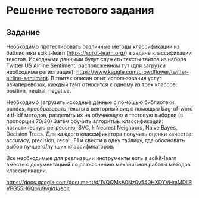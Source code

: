 # Решение тестового задания
## Задание
Необходимо протестировать различные методы классификации из библиотеки scikit-learn (https://scikit-learn.org/) в задаче классификации текстов. Исходными данными будут служить тексты твитов из набора Twitter US Airline Sentiment, расположенном тут (для загрузки необходима регистрация): https://www.kaggle.com/crowdflower/twitter-airline-sentiment. В твитах описан опыт использования услуг авиаперевозок, каждый твит относится к одному из трех классов: positive, neutral, negative.

Необходимо загрузить исходные данные с помощью библиотеки pandas, преобразовать тексты в векторный вид с помощью bag-of-word и tf-idf методов, разделить их на обучающую и тестовую выборки (в пропорции 70/30) Затем обучить алгоритмы классификации: логистическую регрессию, SVC, k Nearest Neighbors, Naive Bayes, Decision Trees. Для каждого классификатора получить оценки качества: accuracy, precision, recall, F1 и свести в одну таблицу, где обосновать выбор лучшего/лучших классификаторов.

Все необходимые для реализации инструменты есть в scikit-learn вместе с документацией по разъяснению механизмов работы методов классификации.

https://docs.google.com/document/d/1VQQMsA0Nz0v540HXDYVHmMDllBVPG55H6Qolu9ygktk/edit